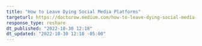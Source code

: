 ```yaml
---
title: "How to Leave Dying Social Media Platforms"
targeturl: https://doctorow.medium.com/how-to-leave-dying-social-media-platforms-9fc550fe5abf 
response_type: reshare
dt_published: "2022-10-30 12:18"
dt_updated: "2022-10-30 12:18 -05:00"
---
```

